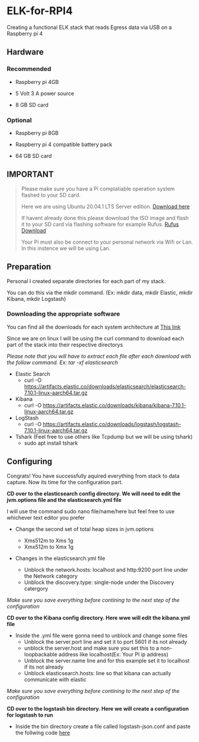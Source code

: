 # ELK-for-RPI4
Creating a functional ELK stack that reads Egress data via USB on a Raspberry pi 4 

## **Hardware**

### Recommended
- Raspberry pi 4GB

- 5 Volt 3 A power source 

- 8 GB SD card

### Optional
- Raspberry pi 8GB 

- Raspberry pi 4 compatible battery pack

- 64 GB SD card

## **IMPORTANT**
> Please make sure you have a Pi complatiable operation system flashed to your SD card.
>
> Here we are using Ubuntu 20.04.1 LTS Server edition. [Download here](https://ubuntu.com/download/raspberry-pi)
>
> If havent already done this please download the ISO image and flash it to your SD card via flashing software for example Rufus. [Rufus Download](https://rufus.ie/)
>
> Your Pi must also be connect to your personal network via Wifi or Lan. In this instence we will be using Lan.



## **Preparation**
Personal I created separate directories for each part of my stack.

You can do this via the mkdir command. (Ex: mkdir data, mkdir Elastic, mkdir Kibana, mkdir Logstash)

### Downloading the appropriate software 
You can find all the downloads for each system architecture at [This link](https://www.elastic.co/downloads/)

Since we are on linux I will be using the curl command to download each part of the stack into their respective directorys 

 *Please note that you will have to extract each file after each download with the follow command. Ex: tar -xf elasticsearch*

- Elastic Search
  - curl -O https://artifacts.elastic.co/downloads/elasticsearch/elasticsearch-7.10.1-linux-aarch64.tar.gz
- Kibana 
  - curl -O https://artifacts.elastic.co/downloads/kibana/kibana-7.10.1-linux-aarch64.tar.gz
- LogStash 
  - curl -O https://artifacts.elastic.co/downloads/logstash/logstash-7.10.1-linux-aarch64.tar.gz
- Tshark (Feel free to use others like Tcpdump but we will be using tshark)
  - sudo apt install tshark
  
## **Configuring**
Congrats! You have successfully aquired everything from stack to data capture. Now its time for the configuration part.


**CD over to the elasticsearch config directory. We will need to edit the jvm.options file and the elasticsearch.yml file** 


I will use the command sudo nano file/name/here but feel free to use whichever text editor you prefer 

- Change the second set of total heap sizes in jvm.options 
  - Xms512m to Xms 1g
  - Xmx512m to Xmx 1g

- Changes in the elasticsearch.yml file
  - Unblock the network.hosts: localhost and http:9200 port line under the Network category 
  - Unblock the discovery.type: single-node under the Discovery catergory 


*Make sure you save everything before contining to the next step of the configuration*


**CD over to the Kibana config directory. Here wwe will edit the kibana.yml file**  
  
  
- Inside the .yml file were gonna need to unblock and change some files
  - Unblock the server.port line and set it to port 5601 if its not already
  - unblock the server.host and make sure you set this to a non-loopbackable address like localhost(Ex: Your PI ip address)
  - Unblock the server.name line and for this example set it to localhost if its not already
  - Unblock elasticsearch.hosts: line so that kibana can actually communicate with elastic


  
*Make sure you save everything before contining to the next step of the configuration*


**CD over to the logstash bin directory. Here we will create a configuration for logstash to run**
  
  
- Inside the bin directory create a file called logstash-json.conf and paste the follwing code [here](https://github.com/Asimion-2/ELK-for-RPI4/blob/main/logstash-json)




